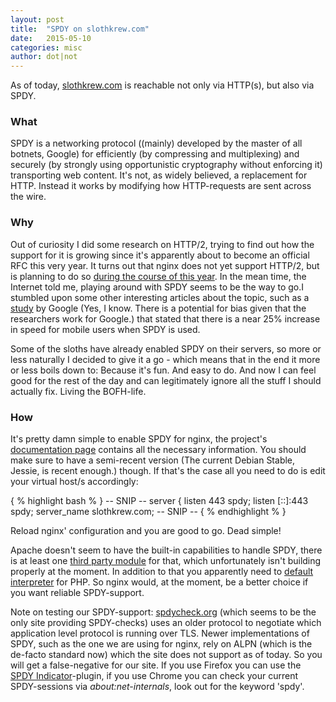 ```yaml
---
layout: post
title:  "SPDY on slothkrew.com"
date:   2015-05-10
categories: misc
author: dot|not
---
```

As of today, <a href="https://slothkrew.com">slothkrew.com</a> is reachable not only via HTTP(s), but also via SPDY.

<h3>What</h3>

SPDY is a networking protocol ((mainly) developed by the master of all botnets,
Google) for efficiently (by compressing and multiplexing) and securely (by
strongly using opportunistic cryptography without enforcing it) transporting
web content. It's not, as widely believed, a replacement for HTTP. Instead it
works by modifying how HTTP-requests are sent across the wire.

<h3>Why</h3>
Out of curiosity I did some research on HTTP/2, trying to find out how the
support for it is growing since it's apparently about to become an official RFC
this very year. It turns out that nginx does not yet support HTTP/2, but is
planning to do so <a
href="http://nginx.com/blog/how-nginx-plans-to-support-http2/">during the
course of this year</a>. In the mean time, the Internet told me, playing around
with SPDY seems to be the way to go.I stumbled upon some other interesting
articles about the topic, such as a <a
href="https://developers.google.com/speed/articles/spdy-for-mobile">study</a>
by Google (Yes, I know. There is a potential for bias given that the
researchers work for Google.) that stated that there is a near 25% increase in
speed for mobile users when SPDY is used.

Some of the sloths have already enabled SPDY on their servers, so more or less
naturally I decided to give it a go - which means that in the end it more or
less boils down to: Because it's fun. And easy to do.  And now I can feel good
for the rest of the day and can legitimately ignore all the stuff I should
actually fix. Living the BOFH-life.

<h3>How</h3>
It's pretty damn simple to enable SPDY for nginx, the project's <a
href="http://nginx.org/en/docs/http/ngx_http_spdy_module.html">documentation
page</a> contains all the necessary information. You should make sure to have a
semi-recent version (The current Debian Stable, Jessie, is recent enough.) though. If that's the case all you need to do is edit your virtual host/s accordingly:

{ % highlight bash % }
-- SNIP --
server {
        listen 443 spdy;
        listen [::]:443 spdy;
        server_name slothkrew.com;
-- SNIP --
{ % endhighlight % }

Reload nginx' configuration and you are good to go. Dead simple!

Apache doesn't seem to have the built-in capabilities to handle SPDY, there is
at least one <a href="https://github.com/eousphoros/mod-spdy">third party
module</a> for that, which unfortunately isn't building properly at the moment.
In addition to that you apparently need to <a
href="https://community.qualys.com/thread/14145">default interpreter</a> for
PHP. So nginx would, at the moment, be a better choice if you want reliable
SPDY-support.

Note on testing our SPDY-support: <a
href="https://spdycheck.org">spdycheck.org</a> (which seems to be the only site
providing SPDY-checks) uses an older protocol to negotiate which application
level protocol is running over TLS. Newer implementations of SPDY, such as the
one we are using for nginx, rely on ALPN (which is the de-facto standard now)
which the site does not support as of today. So you will get a false-negative
for our site. If you use Firefox you can use the <a
href="https://github.com/chengsun/moz-spdy-indicator">SPDY
Indicator</a>-plugin, if you use Chrome you can check your current
SPDY-sessions via <i>about:net-internals</i>, look out for the keyword 'spdy'.
